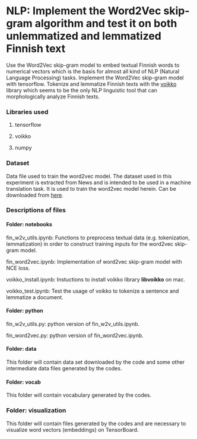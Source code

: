 # NLP: Implement the Word2Vec skip-gram algorithm and test it on both unlemmatized and lemmatized Finnish text

Use the Word2Vec skip-gram model to embed textual Finnish words to numerical vectors which is the basis for almost all kind of NLP (Natural Language Processing) tasks. Implement the Word2Vec skip-gram model with tensorflow. Tokenize and lemmatize Finnish texts with the [voikko](https://voikko.puimula.org/) library which seems to be the only NLP linguistic tool that can morphologically analyze Finnish texts.

### Libraries used

1. tensorflow

2. voikko

3. numpy

### Dataset
Data file used to train the word2vec model. The dataset used in this experiment is extracted from News and is intended to be used in a machine translation task. It is used to train the word2vec model herein. Can be downloaded from [here](http://statmt.org/wmt17/translation-task.html#download).


### Descriptions of files

#### Folder: notebooks

fin_w2v_utils.ipynb: Functions to preprocess textual data (e.g. tokenization, lemmatization) in order to construct training inputs for the word2vec skip-gram model.

fin_word2vec.ipynb: Implementation of word2vec skip-gram model with NCE loss.

voikko_install.ipynb: Instuctions to install voikko library **libvoikko** on mac.

voikko_test.ipynb: Test the usage of voikko to tokenize a sentence and lemmatize a document.

#### Folder: python

fin_w2v_utils.py: python version of fin_w2v_utils.ipynb.

fin_word2vec.py: python version of fin_word2vec.ipynb.

#### Folder: data

This folder will contain data set downloaded by the code and some other intermediate data files generated by the codes.


#### Folder: vocab

This folder will contain vocabulary generated by the codes.

### Folder: visualization

This folder will contain files generated by the codes and are necessary to visualize word vectors (embeddings) on TensorBoard.
